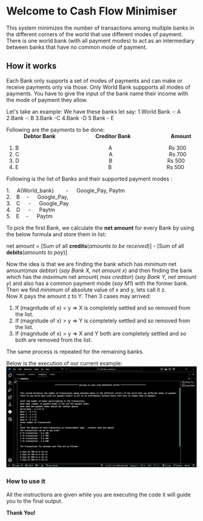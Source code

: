 # Welcome to Cash Flow Minimiser
This system minimizes the number of transactions among multiple banks in the different corners of the world that use different modes of payment. There is one world bank (with all payment modes) to act as an intermediary between banks that have no common mode of payment.

## How it works
Each Bank only supports a set of modes of payments and can make or receive payments only via those. Only World Bank suppports all modes of payments.
You have to give the input of the bank name their income with the mode of payment they allow.

Let's take an example:
We have these banks let say:
1.World Bank -: A
2.Bank -: B
3.Bank -C
4.Bank -D
5 Bank - E

Following are the payments to be done: <br>
     &emsp;&emsp;&emsp;    **Debtor Bank**&emsp;&emsp;&emsp;&emsp;&emsp;&emsp;&emsp;&nbsp;                **Creditor Bank** &emsp;&emsp;&emsp;&emsp;&emsp;&emsp;&emsp; **Amount**
1. B   &emsp;&emsp;&emsp;&emsp;&emsp;&emsp; &emsp;&emsp;&emsp;&emsp;&nbsp;&nbsp;&nbsp; &emsp;&emsp;&emsp;&emsp;&emsp;             A &emsp;&emsp;&emsp;&emsp;&emsp;&emsp;&nbsp;&nbsp;&nbsp;  &emsp;&emsp;&emsp;            Rs 300
2. C   &emsp;&emsp;&emsp;&emsp;&emsp;&emsp; &emsp;&emsp;&emsp;&emsp;&nbsp;&nbsp;&nbsp; &emsp;&emsp;&emsp;&emsp;&emsp;             A &emsp;&emsp;&emsp;&emsp;&emsp;&emsp;&nbsp;&nbsp;&nbsp;  &emsp;&emsp;&emsp;            Rs 700
3. D   &emsp;&emsp;&emsp;&emsp;&emsp;&emsp; &emsp;&emsp;&emsp;&emsp;&nbsp;&nbsp;&nbsp; &emsp;&emsp;&emsp;&emsp;&emsp;             B&emsp;&emsp;&emsp;&emsp;&emsp;&emsp;&nbsp;&nbsp;&nbsp;  &emsp;&emsp;&emsp;            Rs 500
4. E   &emsp;&emsp;&emsp;&emsp;&emsp;&emsp; &emsp;&emsp;&emsp;&emsp;&nbsp;&nbsp;&nbsp; &emsp;&emsp;&emsp;&emsp;&emsp;             B&emsp;&emsp;&emsp;&emsp;&emsp;&emsp;&nbsp;&nbsp;&nbsp;  &emsp;&emsp;&emsp;            Rs 500

Following is the list of Banks and their supported payment modes :

1.&emsp;  A(World_bank)  &emsp;&emsp;- &emsp; Google_Pay,  Paytm<br>
2.&emsp;B &emsp;- &emsp; Google_Pay, <br>
3.&emsp;C &nbsp;&emsp;- &emsp; Google_Pay<br>
4.&emsp;D &emsp; - &emsp;  Paytm<br>
5.&emsp;E  &emsp;- &emsp; Paytm

To pick the first Bank, we calculate the **net amount** for every Bank by using the below formula and store them in list:

net amount = [Sum of all **credits**(_amounts to be received_)] - [Sum of all **debits**(_amounts to pay_)]

Now the idea is that we are finding the bank which has _minimum_ net amount(_max debtor_) (_say Bank X, net amount x_) and then finding the bank which has the _maximum_ net amount( _max creditor_) (_say Bank Y, net amount y_) and also has a common payment mode (_say M1_) with the former bank. Then we find _minimum_ of absolute value of x and y, lets call it z.\
Now X pays the amount z to Y. Then 3 cases may arrived:
1. If (magnitude of x) < y  =>  X is completely settled and so removed from the list.
2. If (magnitude of x) > y  =>  Y is completely settled and so removed from the list.
3. If (magnitude of x) = y  =>  X and Y both are completely settled and so both are removed from the list.

The same process is repeated for the remaining banks.

Below is the execution of our current example:
![image](./assets/Screenshot.jpg)
    

###  How to use it
All the instructions are given while you are executing the code  it will guide you to the final output.




**Thank You!**


